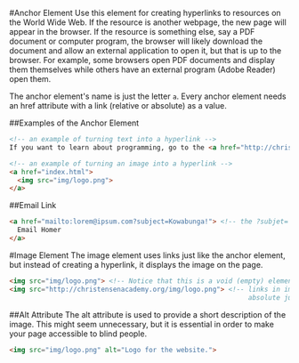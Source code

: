 #Anchor Element
Use this element for creating hyperlinks to resources on the World Wide Web. If the resource is another webpage, the new page will appear in the browser. If the resource is something else, say a PDF document or computer program, the browser will likely download the document and allow an external application to open it, but that is up to the browser. For example, some browsers open PDF documents and display them themselves while others have an external program (Adobe Reader) open them.

The anchor element's name is just the letter `a`. Every anchor element needs an href attribute with a link (relative or absolute) as a value.

##Examples of the Anchor Element
```html
<!-- an example of turning text into a hyperlink -->
If you want to learn about programming, go to the <a href="http://christensenacademy.org"> Christensen Academy </a>

<!-- an example of turning an image into a hyperlink -->
<a href="index.html">
  <img src="img/logo.png">
</a>
```

##Email Link
```html
<a href="mailto:lorem@ipsum.com?subject=Kowabunga!"> <!-- the ?subjet= part is optional -->
  Email Homer
</a>
```

#Image Element
The image element uses links just like the anchor element, but instead of creating a hyperlink, it displays the image on the page.

```html
<img src="img/logo.png"> <!-- Notice that this is a void (empty) element -->
<img src="http://christensenacademy.org/img/logo.png"> <!-- links in images can be relative or
                                                            absolute just like anchor elements -->
```

##Alt Attribute
The alt attribute is used to provide a short description of the image. This might seem unnecessary, but it is essential in order to make your page accessible to blind people.

```html
<img src="img/logo.png" alt="Logo for the website.">
```